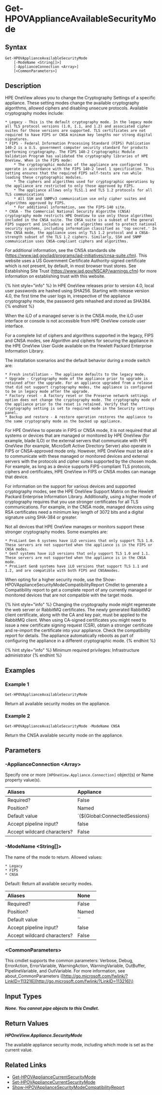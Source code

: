 ﻿---
description: Get appliance available security cryptography modes.
---

# Get-HPOVApplianceAvailableSecurityMode

## Syntax

```text
Get-HPOVApplianceAvailableSecurityMode
    [-ModeName <String[]>]
    [-ApplianceConnection <Array>]
    [<CommonParameters>]
```

## Description

HPE OneView allows you to change the Cryptography Settings of a specific appliance.  These setting modes change the available cryptography algorithms, allowed ciphers and disabling unsecure protocols.  Available cryptography modes include:

    * Legacy - This is the default cryptography mode. In the legacy mode all TLS protocol versions (1.0, 1.1, and 1.2) and associated cipher suites for those versions are supported. TLS certificates are not required to have FIPS or CNSA minimum key lengths nor strong digital signatures.
    * FIPS - Federal Information Processing Standard (FIPS) Publication 140-2 is a U.S. government computer security standard for products performing cryptography. The FIPS 140-2 Cryptographic Module Validation Program has validated the cryptography libraries of HPE OneView. When in the FIPS mode:
        * The cryptographic modules of the appliance are configured to operate in accordance with the FIPS 140-2 level 1 specification. This setting ensures that the required FIPS self-tests are run while loading these cryptographic modules.
        * The ciphers and algorithms used for cryptographic operations by the appliance are restricted to only those approved by FIPS.
        * The appliance allows only TLS1.1 and TLS 1.2 protocols for all TLS communications
        * All SSH and SNMPv3 communication use only cipher suites and algorithms approved by FIPS.
        * For additional information, see the FIPS-140 site.
    * CNSA - The Commercial National Security Algorithm (CNSA) cryptography mode restricts HPE OneView to use only those algorithms included in the CNSA suite. The CNSA suite is a subset of the general FIPS support and includes a set of algorithms used to protect national security systems, including information classified as 'top secret.' In the CNSA mode, the appliance uses only TLS 1.2 protocol and a CNSA-strength subset of the TLS 1.2 ciphers. Similarly, SSH and SNMP communication uses CNSA-compliant ciphers and algorithms.

For additional information, see the CNSA standards site (https://www.iad.gov/iad/programs/iad-initiatives/cnsa-suite.cfm). This website uses a US Government Certificate Authority-signed certificate which is not present, by default, in most browser trust stores. See Establishing Site Trust (https://www.iad.gov/NSCAP/warnings.cfm) for more information on establishing trust with this website.

{% hint style="info" %}
 In HPE OneView releases prior to version 4.0, local user passwords are hashed using SHA256. Starting with release version 4.0, the first time the user logs in, irrespective of the appliance cryptography mode, the password gets rehashed and stored as SHA384.
{% endhint %}


When the iLO of a managed server is in the CNSA mode, the iLO user interface or console is not accessible from HPE OneView console user interface.

For a complete list of ciphers and algorithms supported in the legacy, FIPS and CNSA modes, see Algorithm and ciphers for securing the appliance in the HPE OneView User Guide available on the Hewlett Packard Enterprise Information Library.

The installation scenarios and the default behavior during a mode switch are:

    * Fresh installation - The appliance defaults to the legacy mode.
    * Upgrade - Cryptography mode of the appliance prior to upgrade is retained after the upgrade. For an appliance upgraded from a release that did not support cryptography modes, the appliance is configured to be in legacy mode after the upgrade.
    * Factory reset - A factory reset or the Preserve network settings option does not change the cryptography mode. The cryptography mode of the appliance prior to the reset is retained. Verify that the Cryptography setting is set to required mode in the Security settings panel.
    * Backup and restore - A restore operation restores the appliance to the same cryptography mode as the backed up appliance.

For HPE OneView to operate in FIPS or CNSA mode, it is not required that all systems or devices that are managed or monitored by HPE OneView (for example, blade ILO) or the external servers that communicate with HPE OneView (for example, MicroSoft Active Directory Server) also operate in FIPS or CNSA-approved mode only. However, HPE OneView must be abl
e to communicate with these managed or monitored devices and external servers with the protocols and cipher suites supported by the chosen mode. For example, as long as a device supports FIPS-compliant TLS protocols, ciphers and certificates, HPE OneView in FIPS or CNSA modes can manage that device.

For information on the support for various devices and supported cryptography modes, see the HPE OneView Support Matrix on the Hewlett Packard Enterprise Information Library.
Additionally, using a higher mode of cryptography requires that you use stronger certificates for all TLS communications. For example, in the CNSA mode, managed devices using RSA certificates need a minimum key length of 3072 bits and a digital signature using SHA-384 or greater.

Not all devices that HPE OneView manages or monitors support these stronger cryptography modes. Some examples are:

    * ProLiant Gen 6 systems have iLO versions that only support TLS 1.0. These servers are not supported when the appliance is in the FIPS or CNSA modes.
    * Gen7 systems have iLO versions that only support TLS 1.0 and 1.1. These servers are not supported when the appliance is in the CNSA mode.
    * ProLiant Gen8 systems have iLO versions that support TLS 1.1 and 1.2, and are compatible with both FIPS and CNSAmodes.

When opting for a higher security mode, use the Show-HPOVApplianceSecurityModeCompatibilityReport Cmdlet to generate a Compatibility report to get a complete report of any currently managed or monitored devices that are not compatible with the target mode.

{% hint style="info" %}
 Changing the cryptography mode might regenerate the web server or RabbitMQ certificates. The newly generated RabbitMQ client certificate, along with the CA and key pair, must be applied to the RabbitMQ client. When using CA-signed certificates you might need to issue a new certificate signing request (CSR), obtain a stronger certificate and re-import the certificate into your appliance. Check the compatibility report for details. The appliance automatically reboots as part of configuring the appliance in a different cryptographic mode.
{% endhint %}


{% hint style="info" %}
Minimum required privileges: Infrastructure administrator
{% endhint %}

## Examples

###  Example 1 

```text
Get-HPOVApplianceAvailableSecurityMode
```

Return all available security modes on the appliance.

###  Example 2 

```text
Get-HPOVApplianceAvailableSecurityMode -ModeName CNSA
```

Return the CNSA available security mode on the appliance.

## Parameters

### -ApplianceConnection &lt;Array&gt;

Specify one or more `[HPOneView.Appliance.Connection]` object(s) or Name property value(s).

| Aliases | Appliance |
| :--- | :--- |
| Required? | False |
| Position? | Named |
| Default value | `(${Global:ConnectedSessions} | ? Default)` |
| Accept pipeline input? | false |
| Accept wildcard characters? | False |

### -ModeName &lt;String[]&gt;

The name of the mode to return. Allowed values:

    * Legacy
    * FIPS
    * CNSA

Default: Return all available security modes.

| Aliases | None |
| :--- | :--- |
| Required? | False |
| Position? | Named |
| Default value | `` |
| Accept pipeline input? | false |
| Accept wildcard characters? | False |

### &lt;CommonParameters&gt;

This cmdlet supports the common parameters: Verbose, Debug, ErrorAction, ErrorVariable, WarningAction, WarningVariable, OutBuffer, PipelineVariable, and OutVariable. For more information, see about\_CommonParameters \([http://go.microsoft.com/fwlink/?LinkID=113216](http://go.microsoft.com/fwlink/?LinkID=113216)\)

## Input Types

_**None.  You cannot pipe objects to this Cmdlet.**_

## Return Values

_**HPOneView.Appliance.SecurityMode**_

The available appliance security mode, including which mode is set as the current value.

## Related Links

* [Get-HPOVApplianceCurrentSecurityMode](get-hpovappliancecurrentsecuritymode.md)
* [Set-HPOVApplianceCurrentSecurityMode](set-hpovappliancecurrentsecuritymode.md)
* [Show-HPOVApplianceSecurityModeCompatibilityReport](show-hpovappliancesecuritymodecompatibilityreport.md)
